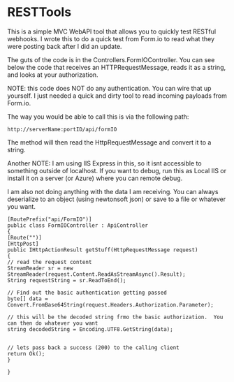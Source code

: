# RESTTools
This is a simple MVC WebAPI tool that allows you to quickly test RESTful webhooks.  I wrote this to do a quick test from Form.io to read what they were posting back after I did an update.

The guts of the code is in the Controllers.FormIOController.  You can see below the code that receives an HTTPRequestMessage, reads it as a string, and looks at your authorization.

NOTE:  this code does NOT do any authentication.  You can wire that up yourself.  I just needed a quick and dirty tool to read incoming payloads from Form.io.


The way you would be able to call this is via the following path:

    http://serverName:portID/api/formIO

The method will then read the HttpRequestMessage and convert it to a string.

Another NOTE:  I am using IIS Express in this, so it isnt accessible to something outside of localhost.  If you want to debug, run this as Local IIS or install it on a server (or Azure) where you can remote debug.

I am also not doing anything with the data I am receiving.  You can always deserialize to an object (using newtonsoft json) or save to a file or whatever you want. 



    [RoutePrefix("api/FormIO")]
    public class FormIOController : ApiController
    {
    [Route("")]
    [HttpPost]
    public IHttpActionResult getStuff(HttpRequestMessage request)
    {
    // read the request content
    StreamReader sr = new StreamReader(request.Content.ReadAsStreamAsync().Result);
    String requestString = sr.ReadToEnd();
    
    // Find out the basic authentication getting passed
    byte[] data = Convert.FromBase64String(request.Headers.Authorization.Parameter);
    
    // this will be the decoded string frmo the basic authorization.  You can then do whatever you want
    string decodedString = Encoding.UTF8.GetString(data);
    
    
    // lets pass back a success (200) to the calling client
    return Ok();
    }
    
    }
